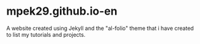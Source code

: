 # mpek29.github.io-en
A website created using Jekyll and the "al-folio" theme that i have created to list my tutorials and projects. 
